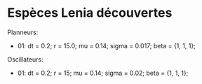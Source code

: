 # Espèces Lenia découvertes
Planneurs:
  - 01: dt = 0.2; r = 15.0; mu = 0.14; sigma = 0.017; beta = {1, 1, 1}; 

Oscillateurs:
  - 01: dt = 0.2; r = 15; mu = 0.14; sigma = 0.02; beta = {1, 1, 1};